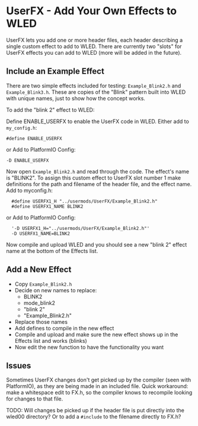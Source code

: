 # UserFX - Add Your Own Effects to WLED

UserFX lets you add one or more header files, each header describing a single custom effect to add to WLED.  There are currently two "slots" for UserFX effects you can add to WLED (more will be added in the future).

## Include an Example Effect

There are two simple effects included for testing: `Example_Blink2.h` and `Example_Blink3.h`.  These are copies of the "Blink" pattern built into WLED with unique names, just to show how the concept works.

To add the "blink 2" effect to WLED:

Define ENABLE_USERFX to enable the UserFX code in WLED.  Either add to `my_config.h`:

`#define ENABLE_USERFX`

or Add to PlatformIO Config:

`-D ENABLE_USERFX`

Now open `Example_Blink2.h` and read through the code.  The effect's name is "BLINK2".  To assign this custom effect to UserFX slot number 1 make definitions for the path and filename of the header file, and the effect name.  Add to myconfig.h:

```
  #define USERFX1_H "../usermods/UserFX/Example_Blink2.h"
  #define USERFX1_NAME BLINK2
```

or Add to PlatformIO Config:

```
  '-D USERFX1_H="../usermods/UserFX/Example_Blink2.h"'
  -D USERFX1_NAME=BLINK2
```

Now compile and upload WLED and you should see a new "blink 2" effect name at the bottom of the Effects list.

## Add a New Effect

- Copy `Example_Blink2.h`
- Decide on new names to replace:
	- BLINK2
	- mode_blink2
	- "blink 2"
	- "Example_Blink2.h"
- Replace those names
- Add defines to compile in the new effect
- Compile and upload and make sure the new effect shows up in the Effects list and works (blinks)
- Now edit the new function to have the functionality you want

## Issues

Sometimes UserFX changes don't get picked up by the compiler (seen with PlatformIO), as they are being made in an included file.  Quick workaround: make a whitespace edit to FX.h, so the compiler knows to recompile looking for changes to that file.

TODO: Will changes be picked up if the header file is put directly into the wled00 directory?  Or to add a `#include` to the filename directly to FX.h?
